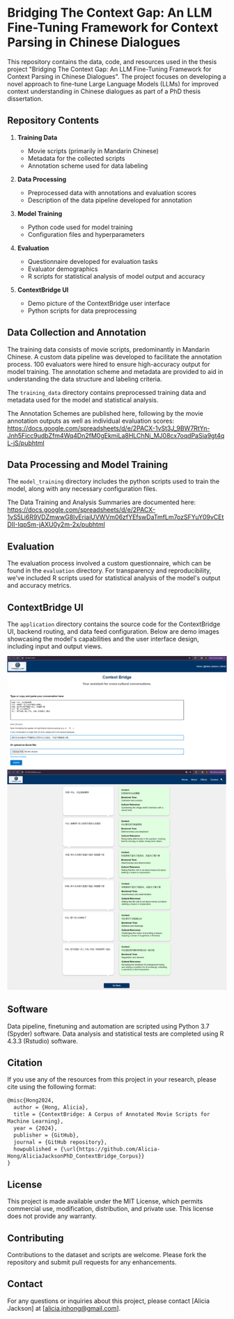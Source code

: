 # Bridging The Context Gap: An LLM Fine-Tuning Framework for Context Parsing in Chinese Dialogues

This repository contains the data, code, and resources used in the thesis project "Bridging The Context Gap: An LLM Fine-Tuning Framework for Context Parsing in Chinese Dialogues". The project focuses on developing a novel approach to fine-tune Large Language Models (LLMs) for improved context understanding in Chinese dialogues as part of a PhD thesis dissertation.

## Repository Contents

1. **Training Data**
   - Movie scripts (primarily in Mandarin Chinese)
   - Metadata for the collected scripts
   - Annotation scheme used for data labeling

2. **Data Processing**
   - Preprocessed data with annotations and evaluation scores
   - Description of the data pipeline developed for annotation

3. **Model Training**
   - Python code used for model training
   - Configuration files and hyperparameters

4. **Evaluation**
   - Questionnaire developed for evaluation tasks
   - Evaluator demographics
   - R scripts for statistical analysis of model output and accuracy

5. **ContextBridge UI**
   - Demo picture of the ContextBridge user interface
   - Python scripts for data preprocessing

## Data Collection and Annotation

The training data consists of movie scripts, predominantly in Mandarin Chinese. A custom data pipeline was developed to facilitate the annotation process. 100 evaluators were hired to ensure high-accuracy output for model training. The annotation scheme and metadata are provided to aid in understanding the data structure and labeling criteria.

The `training_data` directory contains preprocessed training data and metadata used for the model and statistical analysis. 

The Annotation Schemes are published here, following by the movie annotation outputs as well as individual evaluation scores: 
https://docs.google.com/spreadsheets/d/e/2PACX-1vSt3J_9BW7RtYn-Jnh5Ficc9udbZfm4Wq4Dn2fM0gEkmiLa8HLChNj_MJ08cx7oqdPaSia9gt4qL-jS/pubhtml

## Data Processing and Model Training

The `model_training` directory includes the python scripts used to train the model, along with any necessary configuration files.

The Data Training and Analysis Summaries are documented here: 
https://docs.google.com/spreadsheets/d/e/2PACX-1vS5Li6R9VDZmwwG8IvEriaiUVWVm06zfYEfswDaTmfLm7ozSFYuY09vCEtDII-IqpSm-jAXU0y2m-2x/pubhtml

## Evaluation

The evaluation process involved a custom questionnaire, which can be found in the `evaluation` directory. For transparency and reproducibility, we've included R scripts used for statistical analysis of the model's output and accuracy metrics.

## ContextBridge UI

The `application` directory contains the source code for the ContextBridge UI, backend routing, and data feed configuration. Below are demo images showcasing the model's capabilities and the user interface design, including input and output views.

![ContextBridge UI Demo](application/ContextBRIDGE%20frontend.PNG)
![ContextBridge Process](application/ContextBRIDGE%20processed.png)

## Software
Data pipeline, finetuning and automation are scripted using Python 3.7 (Spyder) software.
Data analysis and statistical tests are completed using R 4.3.3 (Rstudio) software.

## Citation

If you use any of the resources from this project in your research, please cite using the following format:

```
@misc{Hong2024,
  author = {Hong, Alicia},
  title = {ContextBridge: A Corpus of Annotated Movie Scripts for Machine Learning},
  year = {2024},
  publisher = {GitHub},
  journal = {GitHub repository},
  howpublished = {\url{https://github.com/Alicia-Hong/AliciaJacksonPhD_ContextBridge_Corpus}}
}
```

## License

This project is made available under the MIT License, which permits commercial use, modification, distribution, and private use. This license does not provide any warranty.

## Contributing
Contributions to the dataset and scripts are welcome. Please fork the repository and submit pull requests for any enhancements.

## Contact

For any questions or inquiries about this project, please contact [Alicia Jackson] at [alicia.jnhong@gmail.com].

